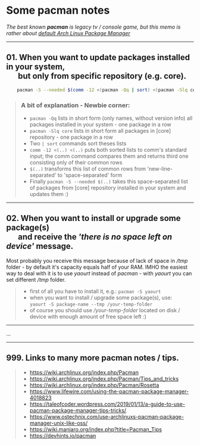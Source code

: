 # Some pacman notes

_The best known **pacman** is legacy tv / console game,_
_but this memo is rather about [default Arch Linux Package Manager](https://wiki.archlinux.org/index.php/pacman)_

---

## 01. When you want to update packages installed in your system,<br/>&emsp;&ensp;but only from specific repository (e.g. core).

```bash
    pacman -S --needed $(comm -12 <(pacman -Qq | sort) <(pacman -Slq core | sort))
```

> ### A bit of explanation - Newbie corner:
>
> - `pacman -Qq` lists in short form (only names, without version info) all packages installed in your system - one package in a row
> - `pacman -Slq core` lists in short form all packages in [core] repository - one package in a row
> - Two `| sort` commands sort theses lists
> - `comm -12 <(..) <(..)` puts both sorted lists to comm's standard input; the comm command compares them and returns third one consisting only of their common rows
> - `$(..)` transforms this list of common rows from 'new-line-separated' to 'space-separated' form
> - Finally `pacman -S --needed $(..)` takes this space-separated list of packages from [core] repository installed in your system and updates them :)

---

## 02. When you want to install or upgrade some package(s)<br/>&emsp;&ensp;and receive the _'there is no space left on device'_ message.

Most probably you receive this message because of lack of space in _/tmp_ folder - by default it's capacity equals half of your RAM.
IMHO the easiest way to deal with it is to use _yaourt_ instead of _pacman_ - with _yaourt_ you can set different _/tmp_ folder.

> - first of all you have to install it, e.g.: `pacman -S yaourt`
> - when you want to install / upgrade some package(s), use:<br/> `yaourt -S package-name --tmp /your-temp-folder`
> - of course you should use _/your-temp-folder_ located on disk / device with enough amount of free space left :)

---

...

---

## 999. Links to many more pacman notes / tips.

> - https://wiki.archlinux.org/index.php/Pacman
> - https://wiki.archlinux.org/index.php/Pacman/Tips_and_tricks
> - https://wiki.archlinux.org/index.php/Pacman/Rosetta
> - https://www.lifewire.com/using-the-pacman-package-manager-4018823
> - https://taleofcoder.wordpress.com/2019/01/13/a-guide-to-use-pacman-package-manager-tips-tricks/
> - https://www.ostechnix.com/use-archlinuxs-pacman-package-manager-unix-like-oss/
> - https://wiki.manjaro.org/index.php?title=Pacman_Tips
> - https://devhints.io/pacman

